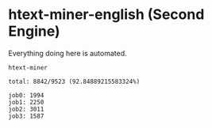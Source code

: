 # htext-miner-english (Second Engine)

Everything doing here is automated.

```
htext-miner

total: 8842/9523 (92.84889215583324%)

job0: 1994
job1: 2250
job2: 3011
job3: 1587
```